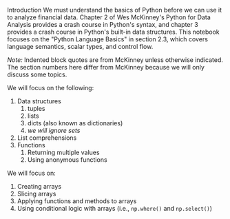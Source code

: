 Introduction
We must understand the basics of Python before we can use it to analyze financial data. Chapter 2 of Wes McKinney's Python for Data Analysis provides a crash 
course in Python's syntax, and chapter 3 provides a crash course in Python's built-in data structures. This notebook focuses on the "Python Language Basics" in 
section 2.3, which covers language semantics, scalar types, and control flow.

*Note:* Indented block quotes are from McKinney unless otherwise indicated. The section numbers here differ from McKinney because we will only discuss some 
topics.


We will focus on the following:

1. Data structures
    1. tuples
    1. lists
    1. dicts (also known as dictionaries)
    1. *we will ignore sets*
1. List comprehensions
1. Functions
    1. Returning multiple values
    1. Using anonymous functions

We will focus on:

1. Creating arrays
1. Slicing arrays
1. Applying functions and methods to arrays
1. Using conditional logic with arrays (i.e., `np.where()` and `np.select()`)
